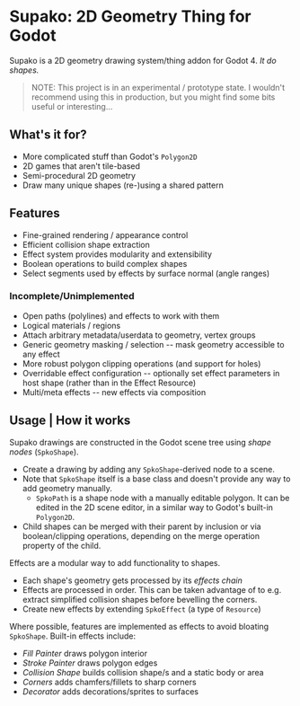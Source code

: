 # Supako: 2D Geometry Thing for Godot

Supako is a 2D geometry drawing system/thing addon for Godot 4.
*It do shapes.*

> NOTE: This project is in an experimental / prototype state.
> I wouldn't recommend using this in production, but you might find some bits useful or interesting...


## What's it for?
* More complicated stuff than Godot's `Polygon2D`
* 2D games that aren't tile-based
* Semi-procedural 2D geometry
* Draw many unique shapes (re-)using a shared pattern


## Features
* Fine-grained rendering / appearance control
* Efficient collision shape extraction
* Effect system provides modularity and extensibility
* Boolean operations to build complex shapes
* Select segments used by effects by surface normal (angle ranges)


### Incomplete/Unimplemented
* Open paths (polylines) and effects to work with them
* Logical materials / regions
* Attach arbitrary metadata/userdata to geometry, vertex groups
* Generic geometry masking / selection -- mask geometry accessible to any effect
* More robust polygon clipping operations (and support for holes)
* Overridable effect configuration -- optionally set effect parameters in host shape (rather than in the Effect Resource)
* Multi/meta effects -- new effects via composition


## Usage | How it works
Supako drawings are constructed in the Godot scene tree using *shape nodes* (`SpkoShape`).
* Create a drawing by adding any `SpkoShape`-derived node to a scene.
* Note that `SpkoShape` itself is a base class and doesn't provide any way to add geometry manually.
  * `SpkoPath` is a shape node with a manually editable polygon. It can be edited in the 2D scene editor, in a similar way to Godot's built-in `Polygon2D`.
* Child shapes can be merged with their parent by inclusion or via boolean/clipping operations, depending on the merge operation property of the child.

Effects are a modular way to add functionality to shapes.
* Each shape's geometry gets processed by its *effects chain*
* Effects are processed in order. This can be taken advantage of to e.g. extract simplified collision shapes before bevelling the corners.
* Create new effects by extending `SpkoEffect` (a type of `Resource`)

Where possible, features are implemented as effects to avoid bloating `SpkoShape`.
Built-in effects include:
* *Fill Painter* draws polygon interior
* *Stroke Painter* draws polygon edges
* *Collision Shape* builds collision shape/s and a static body or area
* *Corners* adds chamfers/fillets to sharp corners
* *Decorator* adds decorations/sprites to surfaces

